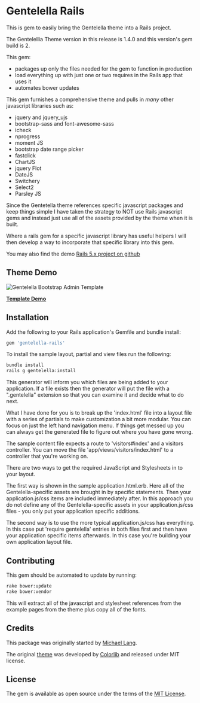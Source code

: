 # Gentelella Rails

This is gem to easily bring the Gentelella theme into a Rails project.

The Gentelellia Theme version in this release is 1.4.0 and this version's gem build is 2.

This gem:

  * packages up only the files needed for the gem to function in production
  * load everything up with just one or two requires in the Rails app that uses it
  * automates bower updates

This gem furnishes a comprehensive theme and pulls in *many* other javascript libraries such as:

  * jquery and jquery_ujs
  * bootstrap-sass and font-awesome-sass
  * icheck
  * nprogress
  * moment JS
  * bootstrap date range picker
  * fastclick
  * ChartJS
  * jquery Flot
  * DateJS
  * Switchery
  * Select2
  * Parsley JS

Since the Gentetella theme references specific javascript packages and keep things simple 
I have taken the strategy to NOT use Rails javascript gems and instead just use all of the 
assets provided by the theme when it is built.

Where a rails gem for a specific javascript library has useful helpers I will then develop a way to
incorporate that specific library into this gem.

You may also find the demo [Rails 5.x project on github](https://github.com/mwlang/gentelella-rails-demo)

## Theme Demo
![Gentelella Bootstrap Admin Template](https://github.com/mwlang/gentelella-rails-demo/blob/master/public/images/gentelella-admin-template-preview.jpg "Gentelella Theme Browser Preview")

**[Template Demo](https://colorlib.com/polygon/gentelella/index.html)**

## Installation
Add the following to your Rails application's Gemfile and bundle install:

```ruby
gem 'gentelella-rails'
```

To install the sample layout, partial and view files run the following:

```bash
bundle install
rails g gentelella:install
```

This generator will inform you which files are being added to your application. If
a file exists then the generator will put the file with a ".gentelella" extension so
that you can examine it and decide what to do next.

What I have done for you is to break up the 'index.html' file into a layout file with
a series of partials to make customization a bit more modular. You can focus on just the
left hand navigation menu. If things get messed up you can always get the generated 
file to figure out where you have gone wrong.

The sample content file expects a route to 'visitors#index' and a visitors controller.
You can move the file 'app/views/visitors/index.html' to a controller that you're working on.

There are two ways to get the required JavaScript and Stylesheets in to your layout.

The first way is shown in the sample application.html.erb. Here all of the Gentelella-specific
assets are brought in by specific statements. Then your application.js/css items
are included immediately after. In this approach you do not define any of the Gentelella-specific
assets in your application.js/css files - you only put your application specific additions.
 
The second way is to use the more typical application.js/css has everything. In this case
put 'require gentelella' entries in both files first and then have your application specific
items afterwards. In this case you're building your own application layout file.

## Contributing
This gem should be automated to update by running:

```bash
rake bower:update
rake bower:vendor
```

This will extract all of the javascript and stylesheet references from the example
pages from the theme plus copy all of the fonts.


## Credits
This package was originally started by [Michael Lang](https://github.com/mwlang/gentelella-rails).

The original [theme](https://github.com/puikinsh/gentelella) was developed by
[Colorlib](https://colorlib.com/) and released under MIT license.

## License
The gem is available as open source under the terms of the [MIT License](http://opensource.org/licenses/MIT).
